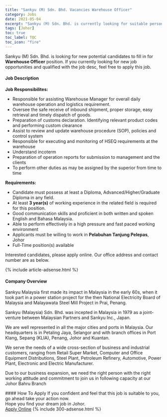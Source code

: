 ```yaml
---
title: "Sankyu (M) Sdn. Bhd. Vacancies Warehouse Officer" 
category: Jobs 
date: 2021-05-04 
excerpt: "Sankyu (M) Sdn. Bhd. is currently looking for suitable person to fill in the Warehouse Officer which based in Johor" 
tags: [Johor] 
toc: true 
toc_label: TOC 
toc_icon: "fire" 
--- 
```


<p>Sankyu (M) Sdn. Bhd. is looking for new potential candidates to fill in for <b>Warehouse Officer</b> position. If you currently looking for new job opportunities and qualified with the job desc, feel free to apply this job.
</p><div><div><h4>Job Description</h4></div><div><div><span><div><p><strong>Job Responsibilites:</strong></p><ul><li><span>Responsible for assisting Warehouse Manager for overall daily warehouse operation and logistics requirement.</span></li><li><span>Oversee the safe receive of inbound shipment, proper storage, easy retrieval and timely dispatch of goods.</span></li><li><span>Preparation of customs declaration. Identifying relevant product codes and performing custom clearance</span></li><li><span>Assist to review and update warehouse procedure (SOP), policies and control system</span></li><li><span>Responsible for executing and monitoring of HSEQ requirements at the warehouse</span></li><li><span>Understand incoterm</span></li><li><span>Preparation of operation reports for submission to management and the clients</span></li><li>To perform other duties as may be assigned by the superior from time to time</li></ul><p><strong>Requirements:</strong></p><ul><li><span>Candidate must possess at least a Diploma, Advanced/Higher/Graduate Diploma in any field.</span></li><li><span>At least </span><strong>3 year(s)</strong><span> of working experience in the related field is required for this position.</span></li><li><span>Good communication skills and proficient in both written and spoken English and Bahasa Malaysia.</span></li><li><span>Able to perform effectively in a high pressure and fast paced working environment</span></li><li><span>Applicants must be willing to work in </span><strong>Pelabuhan Tanjung Pelepas</strong><span>, Johor</span></li><li><span>Full-Time position(s) available</span></li></ul><p><span>Interested candidates, please apply online.&#160;Our office address and contact number are as below.</span></p></div></span></div></div></div> 
{% include article-adsense.html %} 
<div><div><h4>Company Overview</h4></div><div><div><span><div><p>Sankyu Malaysia first made its impact in Malaysia in the early 60s, when it took part in a power station project for the then National Electricity Board of Malaysia and Malayawata Steel Mill Project in Prai, Penang.</p><p>Sankyu (Malaysia) Sdn. Bhd. was incepted in Malaysia in 1979 as a joint-venture between Malaysian Partners and Sankyu Inc., Japan.</p><p>We are well represented in all the major cities and ports in Malaysia. Our headquarters is in Petaling Jaya, Selangor and with branch offices in Port Klang, Sepang (KLIA), Penang, Johor and Kuantan.</p><p>We serve the needs of a wide cross-section of business and industrial customers, ranging from Retail Super Market, Computer and Office Equipment Distributions, Steel Plant, Petroleum Refinery, Automotive, Power Plant, Electronic and Electric Manufacturer.</p><p>Due to our business expansion, we need the right person with the right working attitude and commitment to join us in following capacity at our Johor Bahru Branch</p></div></span></div></div></div> 
#### How To Apply 
If you confident and feel that this job is suitable to you, go ahead take your action now. <br/> 
Hope you find your dream job in Johor. <br/> 
<a href="https://www.jobstreet.com.my/en/job/warehouse-officer-4556686?jobId=jobstreet-my-job-4556686&" class="btn btn--info" target="_blank" rel="nofollow noopenner">Apply Online</a> 
{% include 300-adsense.html %} 